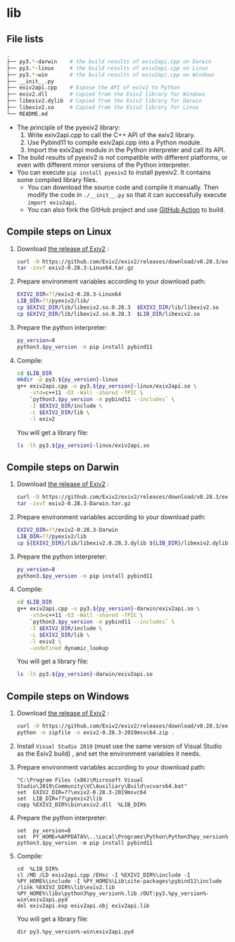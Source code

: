 # lib

## File lists

```sh
.
├── py3.*-darwin    # the build results of exiv2api.cpp on Darwin
├── py3.*-linux     # the build results of exiv2api.cpp on Linux
├── py3.*-win       # the build results of exiv2api.cpp on Windows
├── __init__.py
├── exiv2api.cpp    # Expose the API of exiv2 to Python
├── exiv2.dll       # Copied from the Exiv2 library for Windows
├── libexiv2.dylib  # Copied from the Exiv2 library for Darwin
├── libexiv2.so     # Copied from the Exiv2 library for Linux
└── README.md
```
- The principle of the pyexiv2 library:
  1. Write exiv2api.cpp to call the C++ API of the exiv2 library.
  2. Use Pybind11 to compile exiv2api.cpp into a Python module.
  3. Import the exiv2api module in the Python interpreter and call its API.
- The build results of pyexiv2 is not compatible with different platforms, or even with different minor versions of the Python interpreter.
- You can execute `pip install pyexiv2` to install pyexiv2. It contains some compiled library files.
  - You can download the source code and compile it manually. Then modify the code in `./__init__.py` so that it can successfully execute `import exiv2api`.
  - You can also fork the GitHub project and use [GitHub Action](../../.github/workflows/build.yml) to build.

## Compile steps on Linux

1. Download [the release of Exiv2](https://www.exiv2.org/archive.html) :
    ```sh
    curl -O https://github.com/Exiv2/exiv2/releases/download/v0.28.3/exiv2-0.28.3-Linux64.tar.gz
    tar -zxvf exiv2-0.28.3-Linux64.tar.gz
    ```

2. Prepare environment variables according to your download path:
    ```sh
    EXIV2_DIR=??/exiv2-0.28.3-Linux64
    LIB_DIR=??/pyexiv2/lib/
    cp $EXIV2_DIR/lib/libexiv2.so.0.28.3  $EXIV2_DIR/lib/libexiv2.so
    cp $EXIV2_DIR/lib/libexiv2.so.0.28.3  $LIB_DIR/libexiv2.so
    ```

3. Prepare the python interpreter:
    ```sh
    py_version=8
    python3.$py_version -m pip install pybind11
    ```

4. Compile:
    ```sh
    cd $LIB_DIR
    mkdir -p py3.${py_version}-linux
    g++ exiv2api.cpp -o py3.${py_version}-linux/exiv2api.so \
        -std=c++11 -O3 -Wall -shared -fPIC \
        `python3.$py_version -m pybind11 --includes` \
        -I $EXIV2_DIR/include \
        -L $EXIV2_DIR/lib \
        -l exiv2
    ```
    You will get a library file:
    ```sh
    ls -lh py3.${py_version}-linux/exiv2api.so
    ```

## Compile steps on Darwin

1. Download [the release of Exiv2](https://www.exiv2.org/archive.html) :
    ```sh
    curl -O https://github.com/Exiv2/exiv2/releases/download/v0.28.3/exiv2-0.28.3-Darwin.tar.gz
    tar -zxvf exiv2-0.28.3-Darwin.tar.gz
    ```

2. Prepare environment variables according to your download path:
    ```sh
    EXIV2_DIR=??/exiv2-0.28.3-Darwin
    LIB_DIR=??/pyexiv2/lib
    cp ${EXIV2_DIR}/lib/libexiv2.0.28.3.dylib ${LIB_DIR}/libexiv2.dylib
    ```

3. Prepare the python interpreter:
    ```sh
    py_version=8
    python3.$py_version -m pip install pybind11
    ```

4. Compile:
    ```sh
    cd $LIB_DIR
    g++ exiv2api.cpp -o py3.${py_version}-darwin/exiv2api.so \
        -std=c++11 -O3 -Wall -shared -fPIC \
        `python3.$py_version -m pybind11 --includes` \
        -I $EXIV2_DIR/include \
        -L $EXIV2_DIR/lib \
        -l exiv2 \
        -undefined dynamic_lookup
    ```
    You will get a library file:
    ```sh
    ls -lh py3.${py_version}-darwin/exiv2api.so
    ```

## Compile steps on Windows

1. Download [the release of Exiv2](https://www.exiv2.org/archive.html) :
    ```sh
    curl -O https://github.com/Exiv2/exiv2/releases/download/v0.28.3/exiv2-0.28.3-2019msvc64.zip
    python -m zipfile -e exiv2-0.28.3-2019msvc64.zip .
    ```

2. Install `Visual Studio 2019` (must use the same version of Visual Studio as the Exiv2 build) , and set the environment variables it needs.

3. Prepare environment variables according to your download path:
    ```batch
    "C:\Program Files (x86)\Microsoft Visual Studio\2019\Community\VC\Auxiliary\Build\vcvars64.bat"
    set  EXIV2_DIR=??\exiv2-0.28.3-2019msvc64
    set  LIB_DIR=??\pyexiv2\lib
    copy %EXIV2_DIR%\bin\exiv2.dll  %LIB_DIR%
    ```

4. Prepare the python interpreter:
    ```batch
    set  py_version=8
    set  PY_HOME=%APPDATA%\..\Local\Programs\Python\Python3%py_version%
    python3.$py_version -m pip install pybind11
    ```

5. Compile:
    ```batch
    cd  %LIB_DIR%
    cl /MD /LD exiv2api.cpp /EHsc -I %EXIV2_DIR%\include -I %PY_HOME%\include -I %PY_HOME%\Lib\site-packages\pybind11\include /link %EXIV2_DIR%\lib\exiv2.lib %PY_HOME%\libs\python3%py_version%.lib /OUT:py3.%py_version%-win\exiv2api.pyd
    del exiv2api.exp exiv2api.obj exiv2api.lib
    ```
    You will get a library file:
    ```batch
    dir py3.%py_version%-win\exiv2api.pyd
    ```
